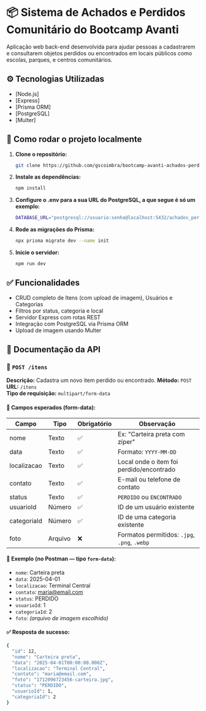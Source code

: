 # 📦 Sistema de Achados e Perdidos Comunitário do Bootcamp Avanti

Aplicação web back-end desenvolvida para ajudar pessoas a cadastrarem e consultarem objetos perdidos ou encontrados em locais públicos como escolas, parques, e centros comunitários.

## ⚙️ Tecnologias Utilizadas

- [Node.js]
- [Express]
- [Prisma ORM]
- [PostgreSQL]
- [Multer]

## 🧰 Como rodar o projeto localmente

1. **Clone o repositório:**
   ```bash
   git clone https://github.com/gscoimbra/bootcamp-avanti-achados-perdidos-backend.git

2. **Instale as dependências:**
   ```bash
   npm install

3. **Configure o .env para a sua URL do PostgreSQL, a que segue é só um exemplo:**
   ```bash
   DATABASE_URL="postgresql://usuario:senha@localhost:5432/achados_perdidos?schema=public"

4. **Rode as migrações do Prisma:**
   ```bash
   npx prisma migrate dev --name init

5. **Inicie o servidor:**
   ```bash
   npm run dev

## ✅ Funcionalidades
- CRUD completo de Itens (com upload de imagem), Usuários e Categorias
- Filtros por status, categoria e local
- Servidor Express com rotas REST
- Integração com PostgreSQL via Prisma ORM
- Upload de imagem usando Multer

## 🔗 Documentação da API
### 📌 `POST /itens`

**Descrição:** Cadastra um novo item perdido ou encontrado.
**Método:** `POST`  
**URL:** `/itens`  
**Tipo de requisição:** `multipart/form-data`  

#### 🔸 Campos esperados (form-data):

| Campo        | Tipo     | Obrigatório | Observação                                  |
|--------------|----------|-------------|---------------------------------------------|
| nome         | Texto    | ✅          | Ex: "Carteira preta com zíper"              |
| data         | Texto    | ✅          | Formato: `YYYY-MM-DD`                       |
| localizacao  | Texto    | ✅          | Local onde o item foi perdido/encontrado    |
| contato      | Texto    | ✅          | E-mail ou telefone de contato               |
| status       | Texto    | ✅          | `PERDIDO` ou `ENCONTRADO`                   |
| usuarioId    | Número   | ✅          | ID de um usuário existente                  |
| categoriaId  | Número   | ✅          | ID de uma categoria existente               |
| foto         | Arquivo  | ❌          | Formatos permitidos: `.jpg`, `.png`, `.webp`|

#### 🧪 Exemplo (no Postman — tipo `form-data`):

- `nome`: Carteira preta  
- `data`: 2025-04-01  
- `localizacao`: Terminal Central  
- `contato`: maria@email.com  
- `status`: PERDIDO  
- `usuarioId`: 1  
- `categoriaId`: 2  
- `foto`: *(arquivo de imagem escolhido)*

#### ✅ Resposta de sucesso:
```bash
{
  "id": 12,
  "nome": "Carteira preta",
  "data": "2025-04-01T00:00:00.000Z",
  "localizacao": "Terminal Central",
  "contato": "maria@email.com",
  "foto": "1712096723456-carteira.jpg",
  "status": "PERDIDO",
  "usuarioId": 1,
  "categoriaId": 2
}
